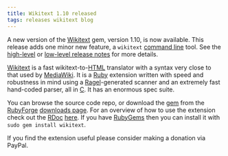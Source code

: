 ```yaml
---
title: Wikitext 1.10 released
tags: releases wikitext blog
---
```


A new version of the [Wikitext](/wiki/Wikitext) gem, version 1.10, is now available. This release adds one minor new feature, a `wikitext` [command line](/wiki/command_line) tool. See the [high-level](http://wikitext.rubyforge.org/files/doc/RELEASE-NOTES.html) or [low-level release notes](http://rubyforge.org/frs/shownotes.php?release_id=41033) for more details.

[Wikitext](/wiki/Wikitext) is a fast wikitext-to-[HTML](/wiki/HTML) translator with a syntax very close to that used by [MediaWiki](/wiki/MediaWiki). It is a [Ruby](/wiki/Ruby) extension written with speed and robustness in mind using a [Ragel](/wiki/Ragel)-generated scanner and an extremely fast hand-coded parser, all in [C](/wiki/C). It has an enormous spec suite.

You can browse the source code repo, or download the [gem](/wiki/gem) from the [RubyForge](/wiki/RubyForge) [downloads page](http://rubyforge.org/frs/?group_id=5483). For an overview of how to use the extension check out the [RDoc](/wiki/RDoc) [here](http://wikitext.rubyforge.org/). If you have [RubyGems](/wiki/RubyGems) then you can install it with `sudo gem install wikitext`.

If you find the extension useful please consider making a donation via PayPal.

